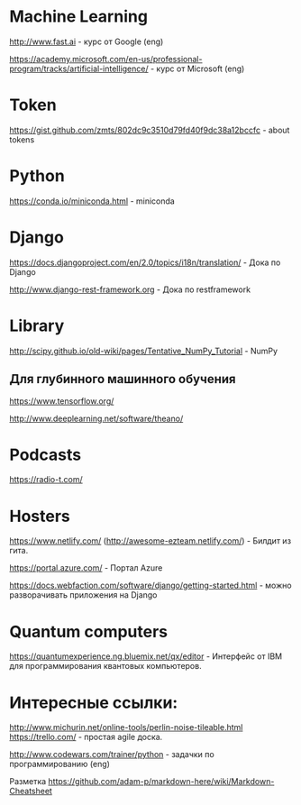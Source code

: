 # Machine Learning
http://www.fast.ai  -  курс от Google (eng)

https://academy.microsoft.com/en-us/professional-program/tracks/artificial-intelligence/ - курс от Microsoft (eng)

# Token
https://gist.github.com/zmts/802dc9c3510d79fd40f9dc38a12bccfc - about tokens

# Python
https://conda.io/miniconda.html  -   miniconda

# Django
https://docs.djangoproject.com/en/2.0/topics/i18n/translation/   -  Дока по Django 

http://www.django-rest-framework.org  -  Дока по restframework

# Library
http://scipy.github.io/old-wiki/pages/Tentative_NumPy_Tutorial -  NumPy

## Для глубинного машинного обучения
https://www.tensorflow.org/

http://www.deeplearning.net/software/theano/

# Podcasts
https://radio-t.com/

# Hosters

https://www.netlify.com/ (http://awesome-ezteam.netlify.com/)  -  Билдит из гита.

https://portal.azure.com/  - Портал Azure

https://docs.webfaction.com/software/django/getting-started.html   -  можно разворачивать приложения на Django

# Quantum computers
https://quantumexperience.ng.bluemix.net/qx/editor - Интерфейс от IBM для программирования квантовых компьютеров.

# Интересные ссылки:
http://www.michurin.net/online-tools/perlin-noise-tileable.html
https://trello.com/ - простая agile доска.

http://www.codewars.com/trainer/python  -  задачки по программированию (eng)


Разметка https://github.com/adam-p/markdown-here/wiki/Markdown-Cheatsheet
